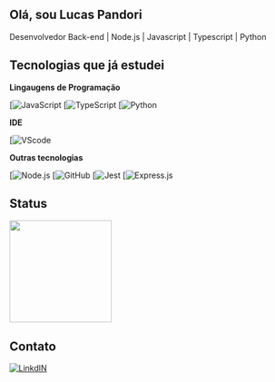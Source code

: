 ## Olá, sou Lucas Pandori
Desenvolvedor Back-end | Node.js | Javascript | Typescript | Python

## Tecnologias que já estudei

**Lingaugens de Programação**

[![JavaScript](https://img.shields.io/badge/JavaScript-F7DF1E?style=for-the-badge&logo=javascript&logoColor=black) [![TypeScript](https://img.shields.io/badge/TypeScript-007ACC?style=for-the-badge&logo=typescript&logoColor=white) [![Python](https://img.shields.io/badge/Python-14354C?style=for-the-badge&logo=python&logoColor=white)

**IDE**

[![VScode](https://img.shields.io/badge/Visual_Studio_Code-0078D4?style=for-the-badge&logo=visual%20studio%20code&logoColor=white)

**Outras tecnologias**

[![Node.js](https://img.shields.io/badge/Node.js-43853D?style=for-the-badge&logo=node.js&logoColor=white) [![GitHub](https://img.shields.io/badge/GitHub-100000?style=for-the-badge&logo=github&logoColor=white) [![Jest](https://img.shields.io/badge/Jest-323330?style=for-the-badge&logo=Jest&logoColor=whit) [![Express.js](https://img.shields.io/badge/Express.js-404D59?style=for-the-badge)

## Status

<img loading="lazy" height="180em" src="https://github-readme-stats.vercel.app/api?username=Clauciofds&show_icons=true&theme=radical&include_all_commits=true&count_private=false"/>

## Contato
[![LinkdIN](https://img.shields.io/badge/LinkedIn-0077B5?style=for-the-badge&logo=linkedin&logoColor=white)](https://www.linkedin.com/in/lucas-pandori/)
